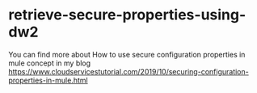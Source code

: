 # retrieve-secure-properties-using-dw2

You can find more about How to use secure configuration properties in mule concept in my blog https://www.cloudservicestutorial.com/2019/10/securing-configuration-properties-in-mule.html
